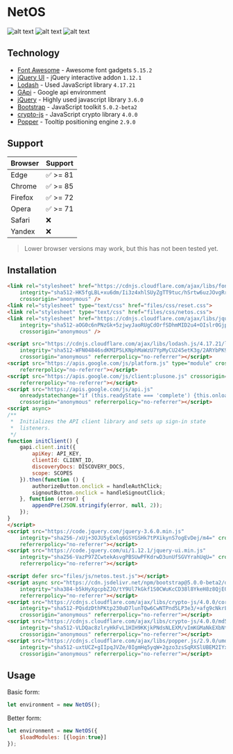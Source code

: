 NetOS
=============

   ![alt text](https://img.shields.io/github/stars/oskarbukovsky/NetOS.svg?style=social&label=Star)
   ![alt text](https://img.shields.io/github/forks/oskarbukovsky/NetOS.svg?style=social&label=Forks)
   ![alt text](https://img.shields.io/github/followers/oskarbukovsky.svg?style=social&label=Follow)


Technology
-----------

- [Font Awesome](https://fontawesome.com/) - Awesome font gadgets `5.15.2`
- [jQuery UI](https://jqueryui.com/) - jQuery interactive addon `1.12.1`
- [Lodash](https://lodash.com/) - Used JavaScript library `4.17.21`
- [GApi](https://developers.google.com/people/quickstart/js) - Google api environment
- [jQuery](https://jquery.com/) - Highly used javascript library `3.6.0`
- [Bootstrap](https://getbootstrap.com/) - JavaScript toolkit `5.0.2-beta2`
- [crypto-js](https://github.com/brix/crypto-js) - JavaScript crypto library `4.0.0`
- [Popper](https://popper.js.org/) - Tooltip positioning engine `2.9.0`

Support
-----------

| Browser | Support |
| ------ | ------ |
| Edge    | :white_check_mark: >= 81|
| Chrome  | :white_check_mark: >= 85|
| Firefox | :white_check_mark: >= 72|
| Opera   | :white_check_mark: >= 71|
| Safari  | :x:|
| Yandex  | :x:|

> Lower browser versions may work, but this has not been tested yet.

Installation
-----------

```html
<link rel="stylesheet" href="https://cdnjs.cloudflare.com/ajax/libs/font-awesome/5.15.2/css/all.min.css"
    integrity="sha512-HK5fgLBL+xu6dm/Ii3z4xhlSUyZgTT9tuc/hSrtw6uzJOvgRr2a9jyxxT1ely+B+xFAmJKVSTbpM/CuL7qxO8w=="
    crossorigin="anonymous" />
<link rel="stylesheet" type="text/css" href="files/css/reset.css">
<link rel="stylesheet" type="text/css" href="files/css/netos.css">
<link rel="stylesheet" href="https://cdnjs.cloudflare.com/ajax/libs/jqueryui/1.12.1/jquery-ui.min.css"
    integrity="sha512-aOG0c6nPNzGk+5zjwyJaoRUgCdOrfSDhmMID2u4+OIslr0GjpLKo7Xm0Ao3xmpM4T8AmIouRkqwj1nrdVsLKEQ=="
    crossorigin="anonymous" />

<script src="https://cdnjs.cloudflare.com/ajax/libs/lodash.js/4.17.21/lodash.min.js"
    integrity="sha512-WFN04846sdKMIP5LKNphMaWzU7YpMyCU245etK3g/2ARYbPK9Ub18eG+ljU96qKRCWh+quCY7yefSmlkQw1ANQ=="
    crossorigin="anonymous" referrerpolicy="no-referrer"></script>
<script src="https://apis.google.com/js/platform.js" type="module" crossorigin="anonymous"
    referrerpolicy="no-referrer"></script>
<script src="https://apis.google.com/js/client:plusone.js" crossorigin="anonymous"
    referrerpolicy="no-referrer"></script>
<script src="https://apis.google.com/js/api.js"
    onreadystatechange="if (this.readyState === 'complete') {this.onload();gapi.load('client:auth2', initClient);}"
    crossorigin="anonymous" referrerpolicy="no-referrer"></script>
<script async>
/**
 *  Initializes the API client library and sets up sign-in state
 *  listeners.
 */
function initClient() {
    gapi.client.init({
        apiKey: API_KEY,
        clientId: CLIENT_ID,
        discoveryDocs: DISCOVERY_DOCS,
        scope: SCOPES
    }).then(function () {
        authorizeButton.onclick = handleAuthClick;
        signoutButton.onclick = handleSignoutClick;
    }, function (error) {
        appendPre(JSON.stringify(error, null, 2));
    });
}
</script>
<script src="https://code.jquery.com/jquery-3.6.0.min.js"
    integrity="sha256-/xUj+3OJU5yExlq6GSYGSHk7tPXikynS7ogEvDej/m4=" crossorigin="anonymous"
    referrerpolicy="no-referrer"></script>
<script src="https://code.jquery.com/ui/1.12.1/jquery-ui.min.js"
    integrity="sha256-VazP97ZCwtekAsvgPBSUwPFKdrwD3unUfSGVYrahUqU=" crossorigin="anonymous"
    referrerpolicy="no-referrer"></script>

<script defer src="files/js/netos.test.js"></script>
<script async src="https://cdn.jsdelivr.net/npm/bootstrap@5.0.0-beta2/dist/js/bootstrap.bundle.min.js"
    integrity="sha384-b5kHyXgcpbZJO/tY9Ul7kGkf1S0CWuKcCD38l8YkeH8z8QjE0GmW1gYU5S9FOnJ0" crossorigin="anonymous"
    referrerpolicy="no-referrer"></script>
<script src="https://cdnjs.cloudflare.com/ajax/libs/crypto-js/4.0.0/core.min.js"
    integrity="sha512-PQsdzDthPKtp230uD7lunTQw6CwNTPnd5LP3e3/+afg9cNkrL7UsfWXT3EW5Ar9XZ5SdADcPDXs1BAWNa9OZ7Q=="
    crossorigin="anonymous" referrerpolicy="no-referrer"></script>
<script src="https://cdnjs.cloudflare.com/ajax/libs/crypto-js/4.0.0/md5.min.js"
    integrity="sha512-VLDQac8zlryHkFvL1HIH9KKjkPNdsNLEXM/vImKGMaNkEXbNtb+dyhnyXFkxai1RVNtwrD5L7vffgtzYzeKI3A=="
    crossorigin="anonymous" referrerpolicy="no-referrer"></script>
<script src="https://cdnjs.cloudflare.com/ajax/libs/popper.js/2.9.0/umd/popper.min.js"
    integrity="sha512-uxtUCZ+gIIpqJVZe/0IgmHq5yqW+2gzo3zsSqRXSlUBEM2IYxxnuyg7+i7j9SCv1R74/Zixdx0v8OiyShPWbkQ=="
    crossorigin="anonymous" referrerpolicy="no-referrer"></script>
```

Usage
-----

Basic form:

```javascript
let environment = new NetOS();
```

Better form:

```javascript
let environment = new NetOS({
    $loadModules: [{login:true}]
});
```

